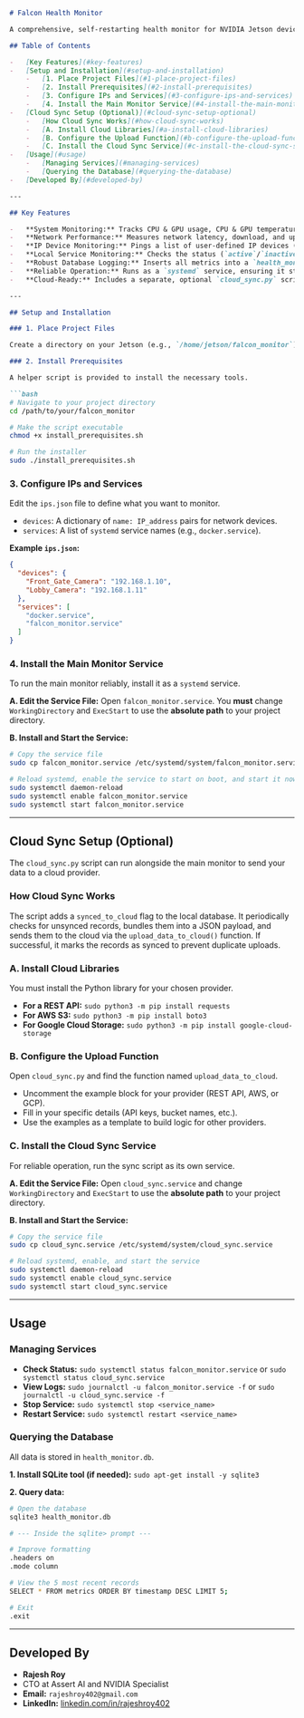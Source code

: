 

````markdown
# Falcon Health Monitor

A comprehensive, self-restarting health monitor for NVIDIA Jetson devices. It logs system performance, network quality, and the status of local services and network devices to a local SQLite database. It also includes an optional, separate service to sync this data to a cloud provider.

## Table of Contents

-   [Key Features](#key-features)
-   [Setup and Installation](#setup-and-installation)
    -   [1. Place Project Files](#1-place-project-files)
    -   [2. Install Prerequisites](#2-install-prerequisites)
    -   [3. Configure IPs and Services](#3-configure-ips-and-services)
    -   [4. Install the Main Monitor Service](#4-install-the-main-monitor-service)
-   [Cloud Sync Setup (Optional)](#cloud-sync-setup-optional)
    -   [How Cloud Sync Works](#how-cloud-sync-works)
    -   [A. Install Cloud Libraries](#a-install-cloud-libraries)
    -   [B. Configure the Upload Function](#b-configure-the-upload-function)
    -   [C. Install the Cloud Sync Service](#c-install-the-cloud-sync-service)
-   [Usage](#usage)
    -   [Managing Services](#managing-services)
    -   [Querying the Database](#querying-the-database)
-   [Developed By](#developed-by)

---

## Key Features

-   **System Monitoring:** Tracks CPU & GPU usage, CPU & GPU temperature, RAM, and Disk space utilization.
-   **Network Performance:** Measures network latency, download, and upload speeds using `speedtest-cli`.
-   **IP Device Monitoring:** Pings a list of user-defined IP devices (like cameras or servers) and logs their individual Online/Offline status.
-   **Local Service Monitoring:** Checks the status (`active`/`inactive`) of any `systemd` services you specify in the configuration.
-   **Robust Database Logging:** Inserts all metrics into a `health_monitor.db` SQLite database, providing a queryable history of system health.
-   **Reliable Operation:** Runs as a `systemd` service, ensuring it starts automatically on boot and restarts if it ever fails.
-   **Cloud-Ready:** Includes a separate, optional `cloud_sync.py` script to upload data to any cloud provider (AWS, GCP, custom API, etc.).

---

## Setup and Installation

### 1. Place Project Files

Create a directory on your Jetson (e.g., `/home/jetson/falcon_monitor`) and place all the project files inside it.

### 2. Install Prerequisites

A helper script is provided to install the necessary tools.

```bash
# Navigate to your project directory
cd /path/to/your/falcon_monitor

# Make the script executable
chmod +x install_prerequisites.sh

# Run the installer
sudo ./install_prerequisites.sh
````

### 3\. Configure IPs and Services

Edit the `ips.json` file to define what you want to monitor.

  - `devices`: A dictionary of `name: IP_address` pairs for network devices.
  - `services`: A list of `systemd` service names (e.g., `docker.service`).

**Example `ips.json`:**

```json
{
  "devices": {
    "Front_Gate_Camera": "192.168.1.10",
    "Lobby_Camera": "192.168.1.11"
  },
  "services": [
    "docker.service",
    "falcon_monitor.service"
  ]
}
```

### 4\. Install the Main Monitor Service

To run the main monitor reliably, install it as a `systemd` service.

**A. Edit the Service File:**
Open `falcon_monitor.service`. You **must** change `WorkingDirectory` and `ExecStart` to use the **absolute path** to your project directory.

**B. Install and Start the Service:**

```bash
# Copy the service file
sudo cp falcon_monitor.service /etc/systemd/system/falcon_monitor.service

# Reload systemd, enable the service to start on boot, and start it now
sudo systemctl daemon-reload
sudo systemctl enable falcon_monitor.service
sudo systemctl start falcon_monitor.service
```

-----

## Cloud Sync Setup (Optional)

The `cloud_sync.py` script can run alongside the main monitor to send your data to a cloud provider.

### How Cloud Sync Works

The script adds a `synced_to_cloud` flag to the local database. It periodically checks for unsynced records, bundles them into a JSON payload, and sends them to the cloud via the `upload_data_to_cloud()` function. If successful, it marks the records as synced to prevent duplicate uploads.

### A. Install Cloud Libraries

You must install the Python library for your chosen provider.

  - **For a REST API:** `sudo python3 -m pip install requests`
  - **For AWS S3:** `sudo python3 -m pip install boto3`
  - **For Google Cloud Storage:** `sudo python3 -m pip install google-cloud-storage`

### B. Configure the Upload Function

Open `cloud_sync.py` and find the function named `upload_data_to_cloud`.

  - Uncomment the example block for your provider (REST API, AWS, or GCP).
  - Fill in your specific details (API keys, bucket names, etc.).
  - Use the examples as a template to build logic for other providers.

### C. Install the Cloud Sync Service

For reliable operation, run the sync script as its own service.

**A. Edit the Service File:**
Open `cloud_sync.service` and change `WorkingDirectory` and `ExecStart` to use the **absolute path** to your project directory.

**B. Install and Start the Service:**

```bash
# Copy the service file
sudo cp cloud_sync.service /etc/systemd/system/cloud_sync.service

# Reload systemd, enable, and start the service
sudo systemctl daemon-reload
sudo systemctl enable cloud_sync.service
sudo systemctl start cloud_sync.service
```

-----

## Usage

### Managing Services

  - **Check Status:** `sudo systemctl status falcon_monitor.service` or `sudo systemctl status cloud_sync.service`
  - **View Logs:** `sudo journalctl -u falcon_monitor.service -f` or `sudo journalctl -u cloud_sync.service -f`
  - **Stop Service:** `sudo systemctl stop <service_name>`
  - **Restart Service:** `sudo systemctl restart <service_name>`

### Querying the Database

All data is stored in `health_monitor.db`.

**1. Install SQLite tool (if needed):**
`sudo apt-get install -y sqlite3`

**2. Query data:**

```bash
# Open the database
sqlite3 health_monitor.db

# --- Inside the sqlite> prompt ---

# Improve formatting
.headers on
.mode column

# View the 5 most recent records
SELECT * FROM metrics ORDER BY timestamp DESC LIMIT 5;

# Exit
.exit
```

-----

## Developed By

  - **Rajesh Roy**
  - CTO at Assert AI and NVIDIA Specialist
  - **Email:** `rajeshroy402@gmail.com`
  - **LinkedIn:** [linkedin.com/in/rajeshroy402](https://www.google.com/search?q=https://www.linkedin.com/in/rajeshroy402)

<!-- end list -->

```
```
